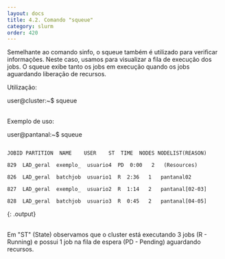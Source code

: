 ```yaml
---
layout: docs
title: 4.2. Comando "squeue"
category: slurm
order: 420
---
```


Semelhante ao comando sinfo, o squeue também é utilizado para verificar informações. Neste caso, usamos para visualizar a fila de execução dos jobs. O squeue exibe tanto os jobs em execução quando os jobs aguardando liberação de recursos.

Utilização:

<div class="code">
    user@cluster:~$ squeue
</div>

\
Exemplo de uso:

<div class="code">
    user@pantanal:~$ squeue
</div>

~~~

JOBID PARTITION  NAME    USER    ST  TIME  NODES NODELIST(REASON)

829  LAD_geral  exemplo_  usuario4  PD  0:00   2   (Resources)

826  LAD_geral  batchjob  usuario1  R  2:36   1   pantanal02

827  LAD_geral  exemplo_  usuario2  R  1:14   2   pantanal[02-03]

828  LAD_geral  batchjob  usuario3  R  0:45   2   pantanal[04-05]
~~~
{: .output}

\
Em "ST" (State) observamos que o cluster está executando 3 jobs (R - Running) e possui 1 job na fila de espera (PD - Pending) aguardando recursos.
